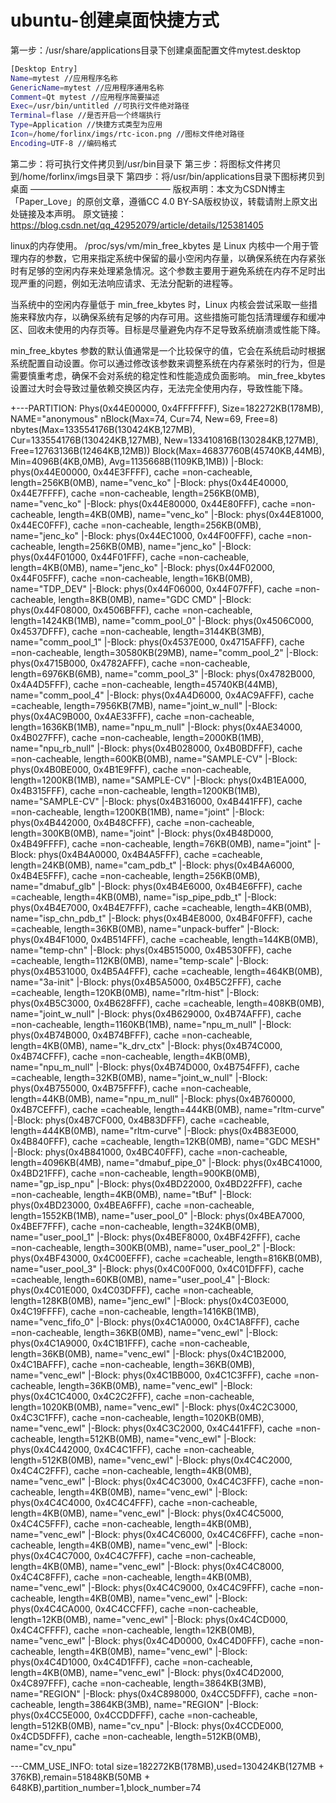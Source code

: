 ubuntu-创建桌面快捷方式
====================
第一步：/usr/share/applications目录下创建桌面配置文件mytest.desktop

``` bash
[Desktop Entry]
Name=mytest //应用程序名称
GenericName=mytest //应用程序通用名称
Comment=Qt mytest //应用程序简要描述
Exec=/usr/bin/untitled //可执行文件绝对路径
Terminal=flase //是否开启一个终端执行
Type=Application //快捷方式类型为应用
Icon=/home/forlinx/imgs/rtc-icon.png //图标文件绝对路径
Encoding=UTF-8 //编码格式
```

第二步：将可执行文件拷贝到/usr/bin目录下
第三步：将图标文件拷贝到/home/forlinx/imgs目录下
第四步：将/usr/bin/applications目录下图标拷贝到桌面
————————————————
版权声明：本文为CSDN博主「Paper_Love」的原创文章，遵循CC 4.0 BY-SA版权协议，转载请附上原文出处链接及本声明。
原文链接：https://blog.csdn.net/qq_42952079/article/details/125381405


linux的内存使用。
/proc/sys/vm/min_free_kbytes 是 Linux 内核中一个用于管理内存的参数，它用来指定系统中保留的最小空闲内存量，以确保系统在内存紧张时有足够的空闲内存来处理紧急情况。这个参数主要用于避免系统在内存不足时出现严重的问题，例如无法响应请求、无法分配新的进程等。

当系统中的空闲内存量低于 min_free_kbytes 时，Linux 内核会尝试采取一些措施来释放内存，以确保系统有足够的内存可用。这些措施可能包括清理缓存和缓冲区、回收未使用的内存页等。目标是尽量避免内存不足导致系统崩溃或性能下降。

min_free_kbytes 参数的默认值通常是一个比较保守的值，它会在系统启动时根据系统配置自动设置。你可以通过修改该参数来调整系统在内存紧张时的行为，但是需要慎重考虑，确保不会对系统的稳定性和性能造成负面影响。
min_free_kbytes设置过大时会导致过量依赖交换区内存，无法完全使用内存，导致性能下降。





+---PARTITION: Phys(0x44E00000, 0x4FFFFFFF), Size=182272KB(178MB),    NAME="anonymous"
 nBlock(Max=74, Cur=74, New=69, Free=8)  nbytes(Max=133554176B(130424KB,127MB), Cur=133554176B(130424KB,127MB), New=133410816B(130284KB,127MB), Free=12763136B(12464KB,12MB))  Block(Max=46837760B(45740KB,44MB), Min=4096B(4KB,0MB), Avg=1135668B(1109KB,1MB)) 
   |-Block: phys(0x44E00000, 0x44E3FFFF), cache =non-cacheable, length=256KB(0MB),    name="venc_ko"
   |-Block: phys(0x44E40000, 0x44E7FFFF), cache =non-cacheable, length=256KB(0MB),    name="venc_ko"
   |-Block: phys(0x44E80000, 0x44E80FFF), cache =non-cacheable, length=4KB(0MB),    name="venc_ko"
   |-Block: phys(0x44E81000, 0x44EC0FFF), cache =non-cacheable, length=256KB(0MB),    name="jenc_ko"
   |-Block: phys(0x44EC1000, 0x44F00FFF), cache =non-cacheable, length=256KB(0MB),    name="jenc_ko"
   |-Block: phys(0x44F01000, 0x44F01FFF), cache =non-cacheable, length=4KB(0MB),    name="jenc_ko"
   |-Block: phys(0x44F02000, 0x44F05FFF), cache =non-cacheable, length=16KB(0MB),    name="TDP_DEV"
   |-Block: phys(0x44F06000, 0x44F07FFF), cache =non-cacheable, length=8KB(0MB),    name="GDC CMD"
   |-Block: phys(0x44F08000, 0x4506BFFF), cache =non-cacheable, length=1424KB(1MB),    name="comm_pool_0"
   |-Block: phys(0x4506C000, 0x4537DFFF), cache =non-cacheable, length=3144KB(3MB),    name="comm_pool_1"
   |-Block: phys(0x4537E000, 0x4715AFFF), cache =non-cacheable, length=30580KB(29MB),    name="comm_pool_2"
   |-Block: phys(0x4715B000, 0x4782AFFF), cache =non-cacheable, length=6976KB(6MB),    name="comm_pool_3"
   |-Block: phys(0x4782B000, 0x4A4D5FFF), cache =non-cacheable, length=45740KB(44MB),    name="comm_pool_4"
   |-Block: phys(0x4A4D6000, 0x4AC9AFFF), cache =cacheable, length=7956KB(7MB),    name="joint_w_null"
   |-Block: phys(0x4AC9B000, 0x4AE33FFF), cache =non-cacheable, length=1636KB(1MB),    name="npu_m_null"
   |-Block: phys(0x4AE34000, 0x4B027FFF), cache =non-cacheable, length=2000KB(1MB),    name="npu_rb_null"
   |-Block: phys(0x4B028000, 0x4B0BDFFF), cache =non-cacheable, length=600KB(0MB),    name="SAMPLE-CV"
   |-Block: phys(0x4B0BE000, 0x4B1E9FFF), cache =non-cacheable, length=1200KB(1MB),    name="SAMPLE-CV"
   |-Block: phys(0x4B1EA000, 0x4B315FFF), cache =non-cacheable, length=1200KB(1MB),    name="SAMPLE-CV"
   |-Block: phys(0x4B316000, 0x4B441FFF), cache =non-cacheable, length=1200KB(1MB),    name="joint"
   |-Block: phys(0x4B442000, 0x4B48CFFF), cache =non-cacheable, length=300KB(0MB),    name="joint"
   |-Block: phys(0x4B48D000, 0x4B49FFFF), cache =non-cacheable, length=76KB(0MB),    name="joint"
   |-Block: phys(0x4B4A0000, 0x4B4A5FFF), cache =cacheable, length=24KB(0MB),    name="cam_pdb_t"
   |-Block: phys(0x4B4A6000, 0x4B4E5FFF), cache =non-cacheable, length=256KB(0MB),    name="dmabuf_glb"
   |-Block: phys(0x4B4E6000, 0x4B4E6FFF), cache =cacheable, length=4KB(0MB),    name="isp_pipe_pdb_t"
   |-Block: phys(0x4B4E7000, 0x4B4E7FFF), cache =cacheable, length=4KB(0MB),    name="isp_chn_pdb_t"
   |-Block: phys(0x4B4E8000, 0x4B4F0FFF), cache =cacheable, length=36KB(0MB),    name="unpack-buffer"
   |-Block: phys(0x4B4F1000, 0x4B514FFF), cache =cacheable, length=144KB(0MB),    name="temp-chn"
   |-Block: phys(0x4B515000, 0x4B530FFF), cache =cacheable, length=112KB(0MB),    name="temp-scale"
   |-Block: phys(0x4B531000, 0x4B5A4FFF), cache =cacheable, length=464KB(0MB),    name="3a-init"
   |-Block: phys(0x4B5A5000, 0x4B5C2FFF), cache =cacheable, length=120KB(0MB),    name="rltm-hist"
   |-Block: phys(0x4B5C3000, 0x4B628FFF), cache =cacheable, length=408KB(0MB),    name="joint_w_null"
   |-Block: phys(0x4B629000, 0x4B74AFFF), cache =non-cacheable, length=1160KB(1MB),    name="npu_m_null"
   |-Block: phys(0x4B74B000, 0x4B74BFFF), cache =non-cacheable, length=4KB(0MB),    name="k_drv_ctx"
   |-Block: phys(0x4B74C000, 0x4B74CFFF), cache =non-cacheable, length=4KB(0MB),    name="npu_m_null"
   |-Block: phys(0x4B74D000, 0x4B754FFF), cache =cacheable, length=32KB(0MB),    name="joint_w_null"
   |-Block: phys(0x4B755000, 0x4B75FFFF), cache =non-cacheable, length=44KB(0MB),    name="npu_m_null"
   |-Block: phys(0x4B760000, 0x4B7CEFFF), cache =cacheable, length=444KB(0MB),    name="rltm-curve"
   |-Block: phys(0x4B7CF000, 0x4B83DFFF), cache =cacheable, length=444KB(0MB),    name="rltm-curve"
   |-Block: phys(0x4B83E000, 0x4B840FFF), cache =cacheable, length=12KB(0MB),    name="GDC MESH"
   |-Block: phys(0x4B841000, 0x4BC40FFF), cache =non-cacheable, length=4096KB(4MB),    name="dmabuf_pipe_0"
   |-Block: phys(0x4BC41000, 0x4BD21FFF), cache =non-cacheable, length=900KB(0MB),    name="gp_isp_npu"
   |-Block: phys(0x4BD22000, 0x4BD22FFF), cache =non-cacheable, length=4KB(0MB),    name="tBuf"
   |-Block: phys(0x4BD23000, 0x4BEA6FFF), cache =non-cacheable, length=1552KB(1MB),    name="user_pool_0"
   |-Block: phys(0x4BEA7000, 0x4BEF7FFF), cache =non-cacheable, length=324KB(0MB),    name="user_pool_1"
   |-Block: phys(0x4BEF8000, 0x4BF42FFF), cache =non-cacheable, length=300KB(0MB),    name="user_pool_2"
   |-Block: phys(0x4BF43000, 0x4C00EFFF), cache =cacheable, length=816KB(0MB),    name="user_pool_3"
   |-Block: phys(0x4C00F000, 0x4C01DFFF), cache =cacheable, length=60KB(0MB),    name="user_pool_4"
   |-Block: phys(0x4C01E000, 0x4C03DFFF), cache =non-cacheable, length=128KB(0MB),    name="jenc_ewl"
   |-Block: phys(0x4C03E000, 0x4C19FFFF), cache =non-cacheable, length=1416KB(1MB),    name="venc_fifo_0"
   |-Block: phys(0x4C1A0000, 0x4C1A8FFF), cache =non-cacheable, length=36KB(0MB),    name="venc_ewl"
   |-Block: phys(0x4C1A9000, 0x4C1B1FFF), cache =non-cacheable, length=36KB(0MB),    name="venc_ewl"
   |-Block: phys(0x4C1B2000, 0x4C1BAFFF), cache =non-cacheable, length=36KB(0MB),    name="venc_ewl"
   |-Block: phys(0x4C1BB000, 0x4C1C3FFF), cache =non-cacheable, length=36KB(0MB),    name="venc_ewl"
   |-Block: phys(0x4C1C4000, 0x4C2C2FFF), cache =non-cacheable, length=1020KB(0MB),    name="venc_ewl"
   |-Block: phys(0x4C2C3000, 0x4C3C1FFF), cache =non-cacheable, length=1020KB(0MB),    name="venc_ewl"
   |-Block: phys(0x4C3C2000, 0x4C441FFF), cache =non-cacheable, length=512KB(0MB),    name="venc_ewl"
   |-Block: phys(0x4C442000, 0x4C4C1FFF), cache =non-cacheable, length=512KB(0MB),    name="venc_ewl"
   |-Block: phys(0x4C4C2000, 0x4C4C2FFF), cache =non-cacheable, length=4KB(0MB),    name="venc_ewl"
   |-Block: phys(0x4C4C3000, 0x4C4C3FFF), cache =non-cacheable, length=4KB(0MB),    name="venc_ewl"
   |-Block: phys(0x4C4C4000, 0x4C4C4FFF), cache =non-cacheable, length=4KB(0MB),    name="venc_ewl"
   |-Block: phys(0x4C4C5000, 0x4C4C5FFF), cache =non-cacheable, length=4KB(0MB),    name="venc_ewl"
   |-Block: phys(0x4C4C6000, 0x4C4C6FFF), cache =non-cacheable, length=4KB(0MB),    name="venc_ewl"
   |-Block: phys(0x4C4C7000, 0x4C4C7FFF), cache =non-cacheable, length=4KB(0MB),    name="venc_ewl"
   |-Block: phys(0x4C4C8000, 0x4C4C8FFF), cache =non-cacheable, length=4KB(0MB),    name="venc_ewl"
   |-Block: phys(0x4C4C9000, 0x4C4C9FFF), cache =non-cacheable, length=4KB(0MB),    name="venc_ewl"
   |-Block: phys(0x4C4CA000, 0x4C4CCFFF), cache =non-cacheable, length=12KB(0MB),    name="venc_ewl"
   |-Block: phys(0x4C4CD000, 0x4C4CFFFF), cache =non-cacheable, length=12KB(0MB),    name="venc_ewl"
   |-Block: phys(0x4C4D0000, 0x4C4D0FFF), cache =non-cacheable, length=4KB(0MB),    name="venc_ewl"
   |-Block: phys(0x4C4D1000, 0x4C4D1FFF), cache =non-cacheable, length=4KB(0MB),    name="venc_ewl"
   |-Block: phys(0x4C4D2000, 0x4C897FFF), cache =non-cacheable, length=3864KB(3MB),    name="REGION"
   |-Block: phys(0x4C898000, 0x4CC5DFFF), cache =non-cacheable, length=3864KB(3MB),    name="REGION"
   |-Block: phys(0x4CC5E000, 0x4CCDDFFF), cache =non-cacheable, length=512KB(0MB),    name="cv_npu"
   |-Block: phys(0x4CCDE000, 0x4CD5DFFF), cache =non-cacheable, length=512KB(0MB),    name="cv_npu"

---CMM_USE_INFO:
 total size=182272KB(178MB),used=130424KB(127MB + 376KB),remain=51848KB(50MB + 648KB),partition_number=1,block_number=74














